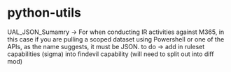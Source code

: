 # python-utils
UAL_JSON_Sumamry -> For when conducting IR activities against M365, in this case if you are pulling a scoped dataset using Powershell or one of the APIs, as the name suggests, it must be JSON.
to do -> add in ruleset capabilities (sigma) into findevil capability (will need to split out into diff mod)
